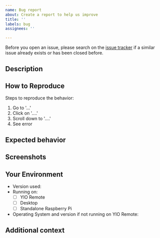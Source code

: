 ```yaml
---
name: Bug report
about: Create a report to help us improve
title: ''
labels: bug
assignees: ''

---
```


Before you open an issue, please search on the [issue tracker](../) if a similar issue already exists or has been closed before.

## Description
<!--- A clear and concise description of what the bug is. -->

## How to Reproduce
Steps to reproduce the behavior:
1. Go to '...'
2. Click on '....'
3. Scroll down to '....'
4. See error

## Expected behavior
<!--- A clear and concise description of what you expected to happen. -->

## Screenshots
<!--- If applicable, add screenshots to help explain your problem. Otherwise you can delete this section. -->

## Your Environment
<!--- Include as many relevant details about the environment you experienced the bug in -->
* Version used: 
* Running on:
  - [ ] YIO Remote
  - [ ] Desktop
  - [ ] Standalone Raspberry Pi
* Operating System and version if not running on YIO Remote: 

## Additional context
<!--- Add any other context about the problem here. Otherwise you can delete this section. -->
<!--- How has this issue affected you? What are you trying to accomplish? -->
<!--- Providing context helps us come up with a solution that is most useful in the real world -->
